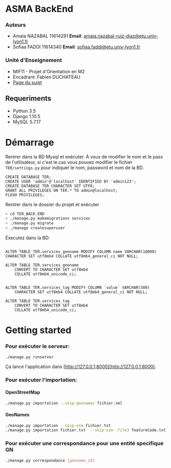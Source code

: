 # ASMA BackEnd

### Auteurs

- Amaia NAZABAL 11614291 **Email**: amaia.nazabal-ruiz-diaz@etu.univ-lyon1.fr
- Sofiaa FADDI 11614340 **Email**: sofiaa.faddi@etu.univ-lyon1.fr

### Unité d'Enseignement

- MIF11 - Projet d'Orientation en M2
- Encadrant: Fabien DUCHATEAU
- [Page du sujet](http://liris.cnrs.fr/~fduchate/ens/MIF20/sujets/2016-2017/sujet-integration.pdf)

## Requeriments

* Python 3.5
* Django 1.10.5
* MySQL 5.7.17

# Démarrage

Rentrer dans la BD Mysql et exécuter. À vous de modifier le nom et le pass de l'utilisateur, si c'est le cas vous pouvez modifier le fichier `TER/settings.py` pour indiquer le nom, password et nom de la BD.

```mysql
CREATE DATABASE TER;
CREATE USER 'admin'@'localhost' IDENTIFIED BY 'admin123'; 
CREATE DATABASE TER CHARACTER SET UTF8;
GRANT ALL PRIVILEGES ON TER.* TO admin@localhost;
FLUSH PRIVILEGES;
```

Rentrer dans le dossier du projet et exécuter

```bash
> cd TER_BACK_END
> ./manage.py makemigrations services
> ./manage.py migrate
> ./manage createsuperuser
```
Éxecutez dans la BD:
```mysql

ALTER TABLE TER.services_geoname MODIFY COLUMN name VARCHAR(10000) CHARACTER SET utf8mb4 COLLATE utf8mb4_general_ci NOT NULL;

ALTER TABLE TER.services_geoname
    CONVERT TO CHARACTER SET utf8mb4
    COLLATE utf8mb4_unicode_ci;
    

ALTER TABLE TER.services_tag MODIFY COLUMN `value` VARCHAR(300)
    CHARACTER SET utf8mb4 COLLATE utf8mb4_general_ci NOT NULL;

ALTER TABLE TER.services_tag
    CONVERT TO CHARACTER SET utf8mb4
    COLLATE utf8mb4_unicode_ci;

```

# Getting started
### Pour exécuter le serveur:
```bash
./manage.py runserver
```
Ça lance l'application dans [http://127.0.0.1:8000](http://127.0.0.1:8000).

### Pour exécuter l'importation:
#### OpenStreetMap
```bash
./manage.py importation --skip-geonames fichier.xml
```
#### GeoNames
```bash
./manage.py importation --skip-osm fichier.txt 
./manage.py importation fichier.txt  --skip-osm -file3 featureCode.txt
```

### Pour exécuter une correspondance pour une entité specifique GN
```bash
./manage.py correspondance [geoname_id]
```






